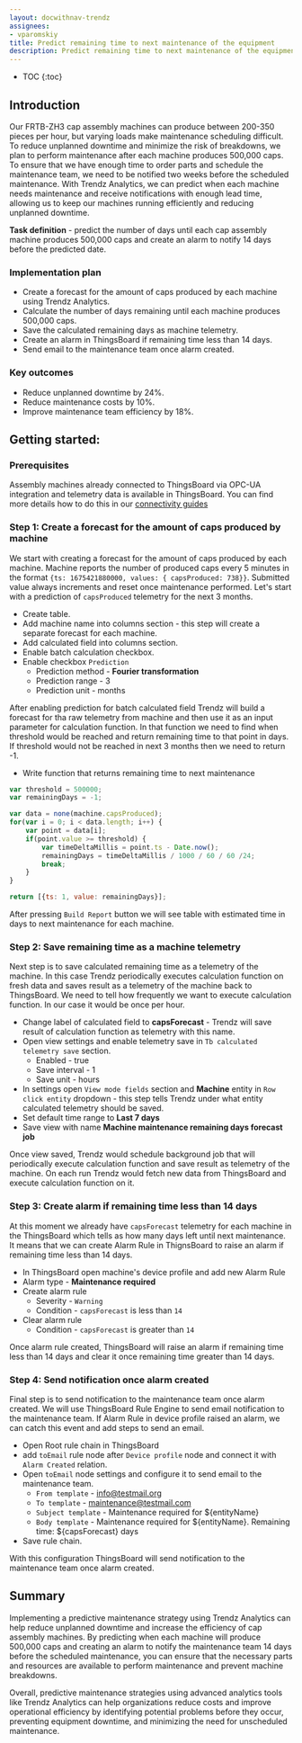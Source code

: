 ```yaml
---
layout: docwithnav-trendz
assignees:
- vparomskiy
title: Predict remaining time to next maintenance of the equipment
description: Predict remaining time to next maintenance of the equipment 
---
```


* TOC
{:toc}

## Introduction

Our FRTB-ZH3 cap assembly machines can produce between 200-350 pieces per hour, but varying loads make maintenance scheduling difficult. 
To reduce unplanned downtime and minimize the risk of breakdowns, we plan to perform maintenance after each machine produces 500,000 caps. 
To ensure that we have enough time to order parts and schedule the maintenance team, we need to be notified two weeks before the scheduled maintenance. 
With Trendz Analytics, we can predict when each machine needs maintenance and receive notifications with enough lead time, allowing us to keep our machines running efficiently and reducing unplanned downtime.

**Task definition** - predict the number of days until each cap assembly machine produces 500,000 caps and create an alarm to notify 14 days before the predicted date.

### Implementation plan
* Create a forecast for the amount of caps produced by each machine using Trendz Analytics.
* Calculate the number of days remaining until each machine produces 500,000 caps.
* Save the calculated remaining days as machine telemetry.
* Create an alarm in ThingsBoard if remaining time less than 14 days.
* Send email to the maintenance team once alarm created.

### Key outcomes
* Reduce unplanned downtime by 24%.
* Reduce maintenance costs by 10%.
* Improve maintenance team efficiency by 18%.

## Getting started:

### Prerequisites

Assembly machines already connected to ThingsBoard via OPC-UA integration and telemetry data is available in ThingsBoard. You can find more details how to do this in our [connectivity guides](https://thingsboard.io/docs/pe/guides/#AnchorIDConnectYourDevice)

### Step 1: Create a forecast for the amount of caps produced by machine
We start with creating a forecast for the amount of caps produced by each machine. Machine reports the number of produced caps every 5 minutes in the format `{ts: 1675421880000, values: { capsProduced: 738}}`.
Submitted value always increments and reset once maintenance performed. Let's start with a prediction of `capsProduced` telemetry for the next 3 months.

* Create table.
* Add machine name into columns section - this step will create a separate forecast for each machine.
* Add calculated field into columns section.
* Enable batch calculation checkbox.
* Enable checkbox `Prediction`
    * Prediction method - **Fourier transformation**
    * Prediction range - 3
    * Prediction unit - months

After enabling prediction for batch calculated field Trendz will build a forecast for tha raw telemetry from machine and then use it as an input parameter for calculation function. 
In that function we need to find when threshold would be reached and return remaining time to that point in days. If threshold would not be reached in next 3 months then we need to return -1.

* Write function that returns remaining time to next maintenance

```javascript
var threshold = 500000;
var remainingDays = -1;

var data = none(machine.capsProduced);
for(var i = 0; i < data.length; i++) {
    var point = data[i];
    if(point.value >= threshold) {
        var timeDeltaMillis = point.ts - Date.now();
        remainingDays = timeDeltaMillis / 1000 / 60 / 60 /24;
        break;
    }
}

return [{ts: 1, value: remainingDays}];
```

After pressing `Build Report` button we will see table with estimated time in days to next maintenance for each machine.

### Step 2: Save remaining time as a machine telemetry
Next step is to save calculated remaining time as a telemetry of the machine. In this case Trendz periodically executes calculation function on fresh data and saves result as a telemetry of the machine back to ThingsBoard.
We need to tell how frequently we want to execute calculation function. In our case it would be once per hour.

* Change label of calculated field to **capsForecast**  - Trendz will save result of calculation function as telemetry with this name.
* Open view settings and enable telemetry save in `Tb calculated telemetry save` section.
    * Enabled - true
    * Save interval - 1
    * Save unit - hours
* In settings open `View mode fields` section and **Machine** entity in `Row click entity` dropdown - this step tells Trendz under what entity calculated telemetry should be saved.
* Set default time range to **Last 7 days**
* Save view with name **Machine maintenance remaining days forecast job**

Once view saved, Trendz would schedule background job that will periodically execute calculation function and save result as telemetry of the machine. On each run Trendz would fetch new data from ThingsBoard and execute calculation function on it.

### Step 3: Create alarm if remaining time less than 14 days
At this moment we already have `capsForecast` telemetry for each machine in the ThingsBoard which tells as how many days left until next maintenance. It means that we can create Alarm Rule in ThignsBoard to raise an alarm if remaining time less than 14 days.

* In ThingsBoard open machine's device profile and add new Alarm Rule
* Alarm type - **Maintenance required**
* Create alarm rule
  * Severity - `Warning`
  * Condition - `capsForecast` is less than `14`
* Clear alarm rule
  * Condition - `capsForecast` is greater than `14`

Once alarm rule created, ThingsBoard will raise an alarm if remaining time less than 14 days and clear it once remaining time greater than 14 days.

### Step 4: Send notification once alarm created
Final step is to send notification to the maintenance team once alarm created. We will use ThingsBoard Rule Engine to send email notification to the maintenance team. If Alarm Rule in device profile raised an alarm, we can catch this event and add steps to send an email.

* Open Root rule chain in ThingsBoard
* add `toEmail` rule node after `Device profile` node and connect it with `Alarm Created` relation.
* Open `toEmail` node settings and configure it to send email to the maintenance team.
  * `From template` - info@testmail.org
  * `To template` - maintenance@testmail.com
  * `Subject template` - Maintenance required for ${entityName}
  * `Body template` - Maintenance required for ${entityName}. Remaining time: ${capsForecast} days
* Save rule chain.

With this configuration ThingsBoard will send notification to the maintenance team once alarm created.

## Summary
Implementing a predictive maintenance strategy using Trendz Analytics can help reduce unplanned downtime and increase the efficiency of cap assembly machines. 
By predicting when each machine will produce 500,000 caps and creating an alarm to notify the maintenance team 14 days before the scheduled maintenance, 
you can ensure that the necessary parts and resources are available to perform maintenance and prevent machine breakdowns.

Overall, predictive maintenance strategies using advanced analytics tools like Trendz Analytics can help organizations reduce costs and improve operational 
efficiency by identifying potential problems before they occur, preventing equipment downtime, and minimizing the need for unscheduled maintenance.